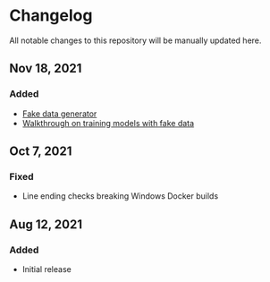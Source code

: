 # Changelog

All notable changes to this repository will be manually updated here.

## Nov 18, 2021

### Added

* [Fake data generator](fake_data_generation/)
* [Walkthrough on training models with fake data](training/README.md#training-model-and-creating-the-files-needed-to-test-the-repo)

## Oct 7, 2021

### Fixed

* Line ending checks breaking Windows Docker builds

## Aug 12, 2021

### Added

* Initial release
